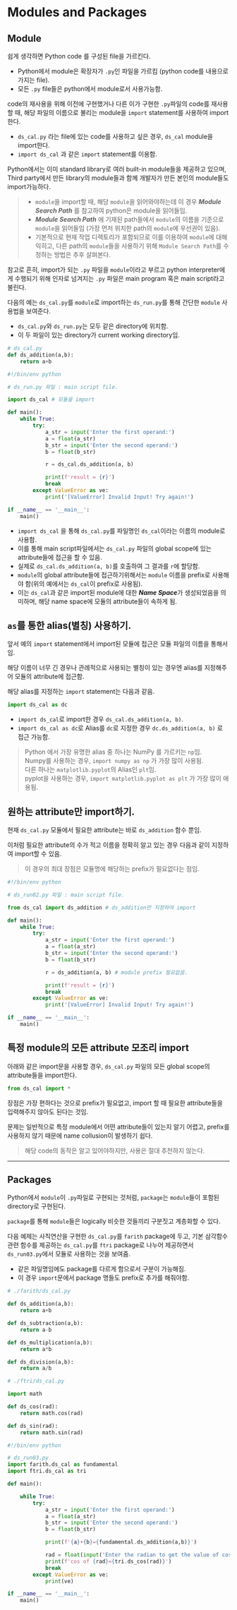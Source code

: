 # Modules and Packages

## Module

쉽게 생각하면 Python code 를 구성된 file을 가르킨다.

* Python에서 module은 확장자가 `.py`인 파일을 가르킴 (python code를 내용으로 가지는 file).
* 모든 `.py` file들은 python에서 module로서 사용가능함.

code의 재사용을 위해 이전에 구현했거나 다른 이가 구현한 `.py`파일의 code를 재사용할 때, 해당 파일의 이름으로 불리는 module을 `import` statement를 사용하여 import한다.

* `ds_cal.py` 라는 file에 있는 code를 사용하고 싶은 경우, `ds_cal` module을 import한다.
* `import ds_cal` 과 같은 `import` statement를 이용함.

Python에서는 이미 standard library로 여러 built-in module들을 제공하고 있으며, Third party에서 만든 library의 module들과 함께 개발자가 만든 본인의 module들도 import가능하다.

> * `module`을 import할 때, 해당 `module`을 읽어와야하는데 이 경우 ***Module Search Path*** 를 참고하여 python은 module을 읽어들임.  
> * ***Module Search Path*** 에 기재된 path들에서 `module`의 이름을 기준으로 `module`을 읽어들임 (가장 먼저 위치한 path의 `module`에 우선권이 있음).  
> * 기본적으로 현재 작업 디렉토리가 포함되므로 이를 이용하여 `module`에 대해 익히고, 다른 path의 `module`들을 사용하기 위해 `Module Search Path`를 수정하는 방법은 추후 살펴본다.

참고로 흔히, import가 되는 `.py` 파일을 `module`이라고 부르고 python interpreter에게 수행되기 위해 인자로 넘겨지는 `.py` 파일은 main program 혹은 main script라고 불린다.

다음의 예는 `ds_cal.py`를 `module`로 import하는 `ds_run.py`를 통해 간단한 `module` 사용법을 보여준다.

* `ds_cal.py`와 `ds_run.py`는 모두 같은 directory에 위치함.
* 이 두 파일이 있는 directory가 current working directory임.

```Python
# ds_cal.py
def ds_addition(a,b):
    return a+b
```

```Python
#!/bin/env python

# ds_run.py 파일 : main script file.

import ds_cal # 모듈을 import

def main():
    while True:
        try:
            a_str = input('Enter the first operand:')
            a = float(a_str)
            b_str = input('Enter the second operand:')
            b = float(b_str)

            r = ds_cal.ds_addition(a, b)

            print(f'result = {r}')
            break
        except ValueError as ve:
            print('[ValueError] Invalid Input! Try again!')

if __name__ == '__main__':
    main()
```

* `import ds_cal` 을 통해 `ds_cal.py`를 파일명인 `ds_cal`이라는 이름의 module로 사용함.
* 이를 통해 main script파일에서는 `ds_cal.py` 파일의 global scope에 있는 attribute들에 접근을 할 수 있음.
* 실제로 `ds_cal.ds_addition(a, b)`를  호출하여 그 결과를 `r`에 할당함.
* `module`의 global attribute들에 접근하기위해서는 `module` 이름을 prefix로 사용해야 함(위의 예에서는 `ds_cal`이 prefix로 사용됨).
* 이는 `ds_cal`과 같은 import된 module에 대한 ***Name Space***가 생성되었음을 의미하며, 해당 name space에 모듈의 attribute들이 속하게 됨.

## `as`를 통한 alias(별칭) 사용하기.

앞서 예의 `import` statement에서 import된 모듈에 접근은 모듈 파일의 이름을 통해서임.

해당 이름이 너무 긴 경우나 관례적으로 사용되는 별칭이 있는 경우엔 alias를 지정해주어 모듈의 attribute에 접근함.

해당 alias를 지정하는 `import` statement는 다음과 같음.

```Python
import ds_cal as dc
```

* `import ds_cal`로 import한 경우 `ds_cal.ds_addition(a, b)`.
* `import ds_cal as dc`로 Alias를 `dc`로 지정한 경우 `dc.ds_addition(a, b)` 로 접근 가능함.

> Python 에서 가장 유명한 alias 중 하나는 NumPy 를 가르키는 `np`임.  
> Numpy를 사용하는 경우, `import numpy as np` 가 가장 많이 사용됨.  
> 다른 하나는 `matplotlib.pyplot`의 Alias인 `plt`임.  
> pyplot을 사용하는 경우, `import matplotlib.pyplot as plt` 가 가장 많이 애용됨. 

## 원하는 attribute만 import하기.

현재 `ds_cal.py` 모듈에서 필요한 attribute는 바로 `ds_addition` 함수 뿐임.

이처럼 필요한 attribute의 수가 적고 이름을 정확히 알고 있는 경우 다음과 같이 지정하여 import할 수 있음.

> 이 경우의 최대 장점은 모듈명에 해당하는 prefix가 필요없다는 점임.

```Python
#!/bin/env python

# ds_run02.py 파일 : main script file.

from ds_cal import ds_addition # ds_addition만 지정하여 import 

def main():
    while True:
        try:
            a_str = input('Enter the first operand:')
            a = float(a_str)
            b_str = input('Enter the second operand:')
            b = float(b_str)

            r = ds_addition(a, b) # module prefix 필요없음.

            print(f'result = {r}')
            break
        except ValueError as ve:
            print('[ValueError] Invalid Input! Try again!')

if __name__ == '__main__':
    main()
```

## 특정 module의 모든 attribute 모조리 import

아래와 같은 import문을 사용할 경우, `ds_cal.py` 파일의 모든 global scope의 attribute들을 import한다.

```Python
from ds_cal import *
```

장점은 가장 편하다는 것으로 prefix가 필요없고, import 할 때 필요한 attribute들을 입력해주지 않아도 된다는 것임.

문제는 일반적으로 특정 module에서 어떤 attribute들이 있는지 알기 어렵고, prefix를 사용하지 않기 때문에 name collusion이 발생하기 쉽다. 

> 해당 code의 동작은 알고 있어야하지만, 사용은 절대 추천하지 않는다.

---

## Packages

Python에서 `module`이 `.py`파일로 구현되는 것처럼, `package`는 `module`들이 포함된 directory로 구현된다.

`package`를 통해 `module`들은 logically 비슷한 것들끼리 구분짓고 계층화할 수 있다.

다음 예제는 사칙연산을 구현한 `ds_cal.py`를 `farith` package에 두고, 기본 삼각함수 관련 함수를 제공하는 `ds_cal.py`를 `ftri` package로 나누어 제공하면서 `ds_run03.py`에서 모듈로 사용하는 것을 보여줌.

* 같은 파일명임에도 package를 다르게 함으로서 구분이 가능해짐.
* 이 경우 `import`문에서 package 명들도 prefix로 추가를 해줘야함. 

```Python
# ./farith/ds_cal.py

def ds_addition(a,b):
    return a+b

def ds_subtraction(a,b):
    return a-b

def ds_multiplication(a,b):
    return a*b

def ds_division(a,b):
    return a/b
```

```Python
# ./ftri/ds_cal.py

import math

def ds_cos(rad):
    return math.cos(rad)

def ds_sin(rad):
    return math.sin(rad)
```

```Python
#!/bin/env python

# ds_run03.py
import farith.ds_cal as fundamental
import ftri.ds_cal as tri

def main():

    while True:
        try:
            a_str = input('Enter the first operand:')
            a = float(a_str)
            b_str = input('Enter the second operand:')
            b = float(b_str)

            print(f'{a}+{b}={fundamental.ds_addition(a,b)}')

            rad = float(input('Enter the radian to get the value of cosine:'))
            print(f'cos of {rad}={tri.ds_cos(rad)}')
            break
        except ValueError as ve:
            print(ve)

if __name__ == '__main__':
    main()
```
